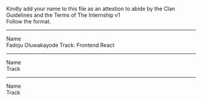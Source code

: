 
Kindly add your name to this file as an attestion to abide by the Clan Guidelines and the Terms of The Internship v1
<br/> Follow the format.<br/> 
___
Name <br/> Fadoju Oluwakayode
Track: Frontend React
___
Name <br/>
Track
___
Name <br/>
Track
